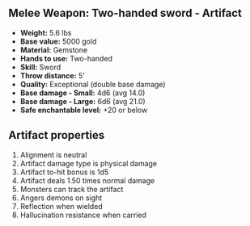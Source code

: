 ## Melee Weapon: Two-handed sword - Artifact

- **Weight:**                 5.6 lbs
- **Base value:**             5000 gold
- **Material:**               Gemstone
- **Hands to use:**           Two-handed
- **Skill:**                  Sword
- **Throw distance:**         5'
- **Quality:**                Exceptional (double base damage)
- **Base damage - Small:**    4d6 (avg 14.0)
- **Base damage - Large:**    6d6 (avg 21.0)
- **Safe enchantable level:** +20 or below

## Artifact properties

1. Alignment is neutral
2. Artifact damage type is physical damage
3. Artifact to-hit bonus is 1d5
4. Artifact deals 1.50 times normal damage
5. Monsters can track the artifact
6. Angers demons on sight
7. Reflection when wielded
8. Hallucination resistance when carried
